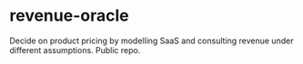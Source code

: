# revenue-oracle
Decide on product pricing by modelling SaaS and consulting revenue under different assumptions. Public repo.
